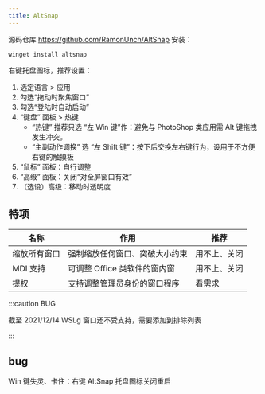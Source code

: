 ```yaml
---
title: AltSnap
---
```


源码仓库 <https://github.com/RamonUnch/AltSnap> 安装：

    winget install altsnap

右键托盘图标，推荐设置：

1. 选定语言 > 应用
2. 勾选“拖动时聚焦窗口”
3. 勾选“登陆时自动启动”
4. “键盘” 面板 > 热键
   - “热键” 推荐只选 “左 Win 键”作：避免与 PhotoShop 类应用需 Alt 键拖拽发生冲突。
   - “主副动作调换” 选 “左 Shift 键”：按下后交换左右键行为，设用于不方便右键的触摸板
5. “鼠标” 面板：自行调整
6. “高级” 面板：关闭“对全屏窗口有效”
7. （选设）高级：移动时透明度

## 特项

| 名称         | 作用                           | 推荐         |
| ------------ | ------------------------------ | ------------ |
| 缩放所有窗口 | 强制缩放任何窗口、突破大小约束 | 用不上、关闭 |
| MDI 支持     | 可调整 Office 类软件的窗内窗   | 用不上、关闭 |
| 提权         | 支持调整管理员身份的窗口程序   | 看需求       |

:::caution BUG

截至 2021/12/14 WSLg 窗口还不受支持，需要添加到排除列表

:::

## bug

Win 键失灵、卡住：右键 AltSnap 托盘图标关闭重启
